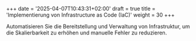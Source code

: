 +++
date = '2025-04-07T10:43:31+02:00'
draft = true
title = 'Implementierung von Infrastructure as Code (IaC)'
weight = 30
+++

Automatisieren Sie die Bereitstellung und Verwaltung von Infrastruktur, um die Skalierbarkeit zu erhöhen und manuelle Fehler zu reduzieren.